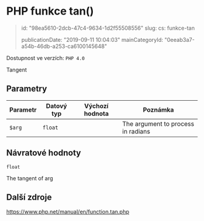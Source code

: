 PHP funkce tan()
================

> id: "98ea5610-2dcb-47c4-9634-1d2f55508556"
> slug:
> 	cs: funkce-tan
>
> publicationDate: "2019-09-11 10:04:03"
> mainCategoryId: "0eeab3a7-a54b-46db-a253-ca6100145648"

Dostupnost ve verzích: `PHP 4.0`

Tangent


Parametry
--------------

| Parametr | Datový typ | Výchozí hodnota | Poznámka |
|-----|-----|-----|-----|
| `$arg` | `float` |  | The argument to process in radians |


Návratové hodnoty
----------------

`float`

The tangent of arg

Další zdroje
------------

https://www.php.net/manual/en/function.tan.php
